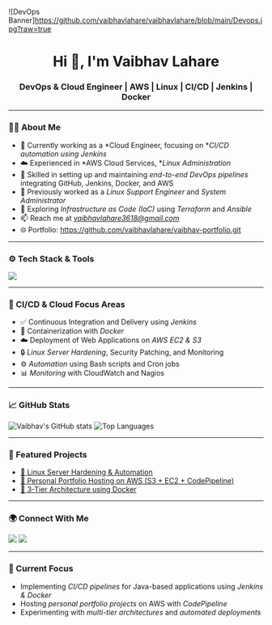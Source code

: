 ![DevOps Banner]https://github.com/vaibhavlahare/vaibhavlahare/blob/main/Devops.jpg?raw=true

<h1 align="center">Hi 👋, I'm Vaibhav Lahare</h1>
<h3 align="center">DevOps & Cloud Engineer | AWS | Linux | CI/CD | Jenkins | Docker</h3>

---

### 👨‍💻 About Me

- 💼 Currently working as a *Cloud Engineer, focusing on **CI/CD automation using Jenkins*
- ☁️ Experienced in *AWS Cloud Services, **Linux Administration*
- 🧩 Skilled in setting up and maintaining *end-to-end DevOps pipelines* integrating GitHub, Jenkins, Docker, and AWS
- 🐧 Previously worked as a *Linux Support Engineer* and *System Administrator*
- 🔭 Exploring *Infrastructure as Code (IaC)* using *Terraform* and *Ansible*
- 📫 Reach me at *vaibhavlahare3618@gmail.com*
- 🌐 Portfolio: https://github.com/vaibhavlahare/vaibhav-portfolio.git

---

### ⚙️ Tech Stack & Tools

<p align="left">
  <img src="https://skillicons.dev/icons?i=aws,linux,jenkins,docker,git,github,nginx,apache,bash,python,terraform,vscode,mysql" />
</p>

---

### 🧱 CI/CD & Cloud Focus Areas

- ✅ Continuous Integration and Delivery using *Jenkins*
- 🐳 Containerization with *Docker*
- ☁️ Deployment of Web Applications on *AWS EC2 & S3*
- 🔒 *Linux Server Hardening*, Security Patching, and Monitoring
- ⚙️ *Automation* using Bash scripts and Cron jobs
- 📊 *Monitoring* with CloudWatch and Nagios

---

### 📈 GitHub Stats

![Vaibhav's GitHub stats](https://github-readme-stats.vercel.app/api?username=vaibhavlahare&show_icons=true&theme=tokyonight)
![Top Languages](https://github-readme-stats.vercel.app/api/top-langs/?username=vaibhavlahare&layout=compact&theme=tokyonight)

---

### 📂 Featured Projects

- [🔹 Linux Server Hardening & Automation](https://github.com/vaibhavlahare/linux-server-hardening)
- [🔹 Personal Portfolio Hosting on AWS (S3 + EC2 + CodePipeline)](https://github.com/vaibhavlahare/aws-portfolio-project)
- [🔹 3-Tier Architecture using Docker](https://github.com/vaibhavlahare/3-tier-docker-setup)

---

### 🌍 Connect With Me

<p align="left">
  <a href="https://linkedin.com/in/vaibhav-lahare-17604b278/" target="blank"><img src="https://skillicons.dev/icons?i=linkedin" /></a>
  <a href="mailto:vaibhavlahare3618@gmail.com" target="blank"><img src="https://skillicons.dev/icons?i=gmail" /></a>
</p>

---

### 🧠 Current Focus

- Implementing *CI/CD pipelines* for Java-based applications using *Jenkins & Docker*
- Hosting *personal portfolio projects* on AWS with *CodePipeline*
- Experimenting with *multi-tier architectures* and *automated deployments*
